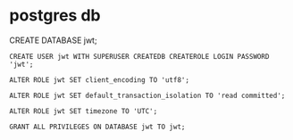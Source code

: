 # postgres db
CREATE DATABASE jwt;

    CREATE USER jwt WITH SUPERUSER CREATEDB CREATEROLE LOGIN PASSWORD 'jwt';

    ALTER ROLE jwt SET client_encoding TO 'utf8';

    ALTER ROLE jwt SET default_transaction_isolation TO 'read committed';

    ALTER ROLE jwt SET timezone TO 'UTC';

    GRANT ALL PRIVILEGES ON DATABASE jwt TO jwt;